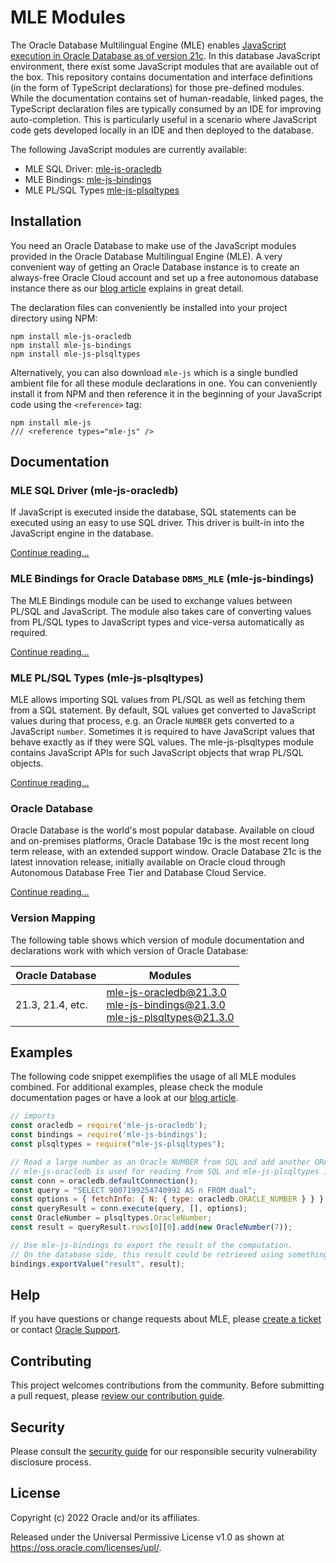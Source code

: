 # MLE Modules
The Oracle Database Multilingual Engine (MLE) enables [JavaScript execution in Oracle Database as of version 21c][1].
In this database JavaScript environment, there exist some JavaScript modules that are available out of the box.
This repository contains documentation and interface definitions (in the form of TypeScript declarations) for those pre-defined modules.
While the documentation contains set of human-readable, linked pages, the TypeScript declaration files are typically consumed by an IDE for improving auto-completion.
This is particularly useful in a scenario where JavaScript code gets developed locally in an IDE and then deployed to the database.

The following JavaScript modules are currently available:
- MLE SQL Driver: [mle-js-oracledb][mle-js-oracledb]
- MLE Bindings: [mle-js-bindings][mle-js-bindings]
- MLE PL/SQL Types [mle-js-plsqltypes][mle-js-plsqltypes]

## Installation
You need an Oracle Database to make use of the JavaScript modules provided in the Oracle Database Multilingual Engine (MLE).
A very convenient way of getting an Oracle Database instance is to create an always-free Oracle Cloud account and set up a free autonomous database instance there as our [blog article][2] explains in great detail.

The declaration files can conveniently be installed into your project directory using NPM:

```
npm install mle-js-oracledb
npm install mle-js-bindings
npm install mle-js-plsqltypes
```

Alternatively, you can also download `mle-js` which is a single bundled ambient file for all these module declarations in one.
You can conveniently install it from NPM and then reference it in the beginning of your JavaScript code using the `<reference>` tag:
```
npm install mle-js
/// <reference types="mle-js" />
```

## Documentation

### MLE SQL Driver (mle-js-oracledb)
If JavaScript is executed inside the database, SQL statements can be executed using an easy to use SQL driver.
This driver is built-in into the JavaScript engine in the database.

[Continue reading...][mle-js-oracledb]

### MLE Bindings for Oracle Database `DBMS_MLE` (mle-js-bindings)
The MLE Bindings module can be used to exchange values between PL/SQL and JavaScript.
The module also takes care of converting values from PL/SQL types to JavaScript types and vice-versa automatically as required.

[Continue reading...][mle-js-bindings]

### MLE PL/SQL Types (mle-js-plsqltypes)
MLE allows importing SQL values from PL/SQL as well as fetching them from a SQL statement.
By default, SQL values get converted to JavaScript values during that process, e.g. an Oracle `NUMBER` gets converted to a JavaScript `number`.
Sometimes it is required to have JavaScript values that behave exactly as if they were SQL values.
The mle-js-plsqltypes module contains JavaScript APIs for such JavaScript objects that wrap PL/SQL objects.

[Continue reading...][mle-js-plsqltypes]

### Oracle Database
Oracle Database is the world's most popular database.
Available on cloud and on-premises platforms, Oracle Database 19c is the most recent long term release, with an extended support window.
Oracle Database 21c is the latest innovation release, initially available on Oracle cloud through Autonomous Database Free Tier and Database Cloud Service.

[Continue reading...][3]

### Version Mapping
The following table shows which version of module documentation and declarations work with which version of Oracle Database:

| Oracle Database  | Modules |
| ---------------- | --------|
| 21.3, 21.4, etc. | [mle-js-oracledb@21.3.0][mle-js-oracledb] <br/> [mle-js-bindings@21.3.0][mle-js-bindings] <br/> [mle-js-plsqltypes@21.3.0][mle-js-plsqltypes] |

## Examples
The following code snippet exemplifies the usage of all MLE modules combined.
For additional examples, please check the module documentation pages or have a look at our [blog article][2].

```JavaScript
// imports
const oracledb = require('mle-js-oracledb');
const bindings = require('mle-js-bindings');
const plsqltypes = require("mle-js-plsqltypes");

// Read a large number as an Oracle NUMBER from SQL and add another ORACLE NUMBER to it.
// mle-js-oracledb is used for reading from SQL and mle-js-plsqltypes is used to construct the second Oracle NUMBER.
const conn = oracledb.defaultConnection();
const query = "SELECT 9007199254740992 AS n FROM dual";
const options = { fetchInfo: { N: { type: oracledb.ORACLE_NUMBER } } };
const queryResult = conn.execute(query, [], options);
const OracleNumber = plsqltypes.OracleNumber;
const result = queryResult.rows[0][0].add(new OracleNumber(7));

// Use mle-js-bindings to export the result of the computation.
// On the database side, this result could be retrieved using something like `dbms_mle.import_from_mle(ctx, 'result', result);`.
bindings.exportValue("result", result);
```

## Help
If you have questions or change requests about MLE, please [create a ticket](./CONTRIBUTING.md) or contact [Oracle Support](https://support.oracle.com).

## Contributing
This project welcomes contributions from the community.
Before submitting a pull request, please [review our contribution guide](./CONTRIBUTING.md).

## Security

Please consult the [security guide](./SECURITY.md) for our responsible security vulnerability disclosure process.

## License
Copyright (c) 2022 Oracle and/or its affiliates.

Released under the Universal Permissive License v1.0 as shown at <https://oss.oracle.com/licenses/upl/>.

[mle-js-oracledb]: http://oracle-samples.github.io/mle-modules/docs/mle-js-oracledb/21c "mle-js-oracledb@21.3.0"
[mle-js-bindings]: http://oracle-samples.github.io/mle-modules/docs/mle-js-bindings/21c "mle-js-bindings@21.3.0"
[mle-js-plsqltypes]: http://oracle-samples.github.io/mle-modules/docs/mle-js-plsqltypes/21c "mle-js-plsqltypes@21.3.0"
[1]: https://medium.com/graalvm/mle-executing-javascript-in-oracle-database-c545feb1a010 "Multilingual Engine: Executing JavaScript in Oracle Database"
[2]: https://blogs.oracle.com/apex/post/mle-and-the-future-of-server-side-programming-in-oracle-apex "MLE and the Future of Server-Side Programming in Oracle APEX"
[3]: https://docs.oracle.com/en/database/oracle/oracle-database/21/index.html "Oracle Database 21c"
